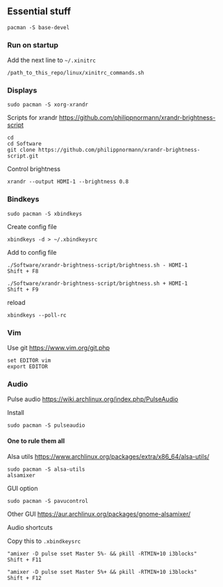 ## Essential stuff


```
pacman -S base-devel
```

### Run on startup

Add the next line to `~/.xinitrc`

```
/path_to_this_repo/linux/xinitrc_commands.sh
```


### Displays

```
sudo pacman -S xorg-xrandr
```

Scripts for xrandr
https://github.com/philippnormann/xrandr-brightness-script

```
cd
cd Software
git clone https://github.com/philippnormann/xrandr-brightness-script.git
```

Control brightness
```
xrandr --output HDMI-1 --brightness 0.8
```

### Bindkeys
```
sudo pacman -S xbindkeys
```

Create config file
```
xbindkeys -d > ~/.xbindkeysrc
```

Add to config file
```
./Software/xrandr-brightness-script/brightness.sh - HDMI-1
Shift + F8

./Software/xrandr-brightness-script/brightness.sh + HDMI-1
Shift + F9
```

reload
```
xbindkeys --poll-rc
```

### Vim

Use git
https://www.vim.org/git.php

```
set EDITOR vim
export EDITOR
```

### Audio
Pulse audio https://wiki.archlinux.org/index.php/PulseAudio

Install
```
sudo pacman -S pulseaudio
```

#### One to rule them all

Alsa utils https://www.archlinux.org/packages/extra/x86_64/alsa-utils/
```
sudo pacman -S alsa-utils
alsamixer
```

GUI option
```
sudo pacman -S pavucontrol
```

Other GUI https://aur.archlinux.org/packages/gnome-alsamixer/

Audio shortcuts 

Copy this to `.xbindkeysrc`
```
"amixer -D pulse sset Master 5%- && pkill -RTMIN+10 i3blocks"
Shift + F11

"amixer -D pulse sset Master 5%+ && pkill -RTMIN+10 i3blocks"
Shift + F12
```
